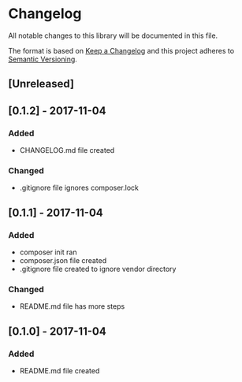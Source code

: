 # Changelog #

All notable changes to this library will be documented in this file.

The format is based on [Keep a Changelog](http://keepachangelog.com/en/1.0.0/)
and this project adheres to [Semantic Versioning](http://semver.org/spec/v2.0.0.html).

## [Unreleased] ##

## [0.1.2] - 2017-11-04 ##
### Added ###
- CHANGELOG.md file created

### Changed ###
- .gitignore file ignores composer.lock

## [0.1.1] - 2017-11-04 ##
### Added ###
- composer init ran
- composer.json file created
- .gitignore file created to ignore vendor directory

### Changed ###
- README.md file has more steps

## [0.1.0] - 2017-11-04 ##
### Added ###
- README.md file created